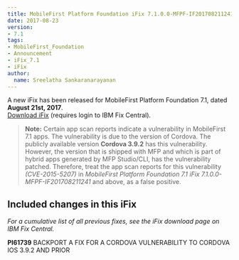 ```yaml
---
title: MobileFirst Platform Foundation iFix 7.1.0.0-MFPF-IF201708211241 released
date: 2017-08-23
version:
- 7.1
tags:
- MobileFirst_Foundation
- Announcement
- iFix_7.1
- iFix
author:
  name: Sreelatha Sankaranarayanan
---
```

A new iFix has been released for MobileFirst Platform Foundation 7.1, dated **August 21st, 2017**.  
[Download iFix](http://www.ibm.com/support/fixcentral/swg/quickorder?parent=ibm%7EOther%2Bsoftware&product=ibm/Other+software/IBM+MobileFirst+Platform+Foundation&release=7.1.0.0&platform=All&function=all&source=fc) (requires login to IBM Fix Central).

> **Note:** Certain app scan reports indicate a vulnerability in MobileFirst 7.1 apps. The vulnerability is due to the version of Cordova. The publicly available version **Cordova 3.9.2** has this vulnerability. However, the version that is shipped with MFP and which is part of hybrid apps generated by MFP Studio/CLI, has the vulnerability patched.
Therefore, treat the app scan reports for this vulnerability *(CVE-2015-5207)* in *MobileFirst Platform Foundation 7.1 iFix 7.1.0.0-MFPF-IF201708211241* and above, as a false positive.

## Included changes in this iFix
*For a cumulative list of all previous fixes, see the iFix download page on IBM Fix Central.*

**PI61739** BACKPORT A FIX FOR A CORDOVA VULNERABILITY TO CORDOVA IOS 3.9.2 AND PRIOR
